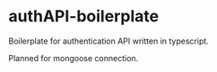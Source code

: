 # authAPI-boilerplate

Boilerplate for authentication API written in typescript.  

Planned for mongoose connection.
